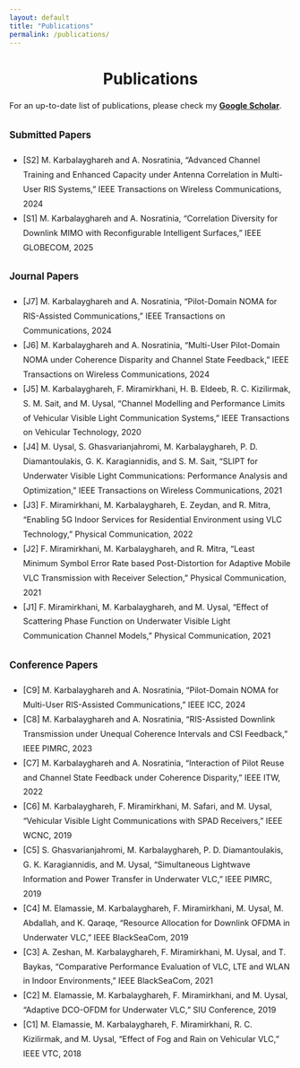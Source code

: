 ```yaml
---
layout: default
title: "Publications"
permalink: /publications/
---
```


<h1 style="text-align: center;">Publications</h1>

<div style="max-width: 1000px; margin: 1rem auto; font-size: 0.9rem; line-height: 1.8; text-align: left;">

  <p>
    For an up-to-date list of publications, please check my
    <strong><a href="https://scholar.google.com/citations?user=DRw2sL8AAAAJ&hl=en" target="_blank">Google Scholar</a></strong>.
  </p>

  <h3>Submitted Papers</h3>
  <ul>
    <li>[S2] M. Karbalayghareh and A. Nosratinia, “Advanced Channel Training and Enhanced Capacity under Antenna Correlation in Multi-User RIS Systems,” IEEE Transactions on Wireless Communications, 2024</li>
    <li>[S1] M. Karbalayghareh and A. Nosratinia, “Correlation Diversity for Downlink MIMO with Reconfigurable Intelligent Surfaces,” IEEE GLOBECOM, 2025</li>
  </ul>

  <h3>Journal Papers</h3>
  <ul>
    <li>[J7] M. Karbalayghareh and A. Nosratinia, “Pilot-Domain NOMA for RIS-Assisted Communications,” IEEE Transactions on Communications, 2024</li>
    <li>[J6] M. Karbalayghareh and A. Nosratinia, “Multi-User Pilot-Domain NOMA under Coherence Disparity and Channel State Feedback,” IEEE Transactions on Wireless Communications, 2024</li>
    <li>[J5] M. Karbalayghareh, F. Miramirkhani, H. B. Eldeeb, R. C. Kizilirmak, S. M. Sait, and M. Uysal, “Channel Modelling and Performance Limits of Vehicular Visible Light Communication Systems,” IEEE Transactions on Vehicular Technology, 2020</li>
    <li>[J4] M. Uysal, S. Ghasvarianjahromi, M. Karbalayghareh, P. D. Diamantoulakis, G. K. Karagiannidis, and S. M. Sait, “SLIPT for Underwater Visible Light Communications: Performance Analysis and Optimization,” IEEE Transactions on Wireless Communications, 2021</li>
    <li>[J3] F. Miramirkhani, M. Karbalayghareh, E. Zeydan, and R. Mitra, “Enabling 5G Indoor Services for Residential Environment using VLC Technology,” Physical Communication, 2022</li>
    <li>[J2] F. Miramirkhani, M. Karbalayghareh, and R. Mitra, “Least Minimum Symbol Error Rate based Post-Distortion for Adaptive Mobile VLC Transmission with Receiver Selection,” Physical Communication, 2021</li>
    <li>[J1] F. Miramirkhani, M. Karbalayghareh, and M. Uysal, “Effect of Scattering Phase Function on Underwater Visible Light Communication Channel Models,” Physical Communication, 2021</li>
  </ul>

  <h3>Conference Papers</h3>
  <ul>
    <li>[C9] M. Karbalayghareh and A. Nosratinia, “Pilot-Domain NOMA for Multi-User RIS-Assisted Communications,” IEEE ICC, 2024</li>
    <li>[C8] M. Karbalayghareh and A. Nosratinia, “RIS-Assisted Downlink Transmission under Unequal Coherence Intervals and CSI Feedback,” IEEE PIMRC, 2023</li>
    <li>[C7] M. Karbalayghareh and A. Nosratinia, “Interaction of Pilot Reuse and Channel State Feedback under Coherence Disparity,” IEEE ITW, 2022</li>
    <li>[C6] M. Karbalayghareh, F. Miramirkhani, M. Safari, and M. Uysal, “Vehicular Visible Light Communications with SPAD Receivers,” IEEE WCNC, 2019</li>
    <li>[C5] S. Ghasvarianjahromi, M. Karbalayghareh, P. D. Diamantoulakis, G. K. Karagiannidis, and M. Uysal, “Simultaneous Lightwave Information and Power Transfer in Underwater VLC,” IEEE PIMRC, 2019</li>
    <li>[C4] M. Elamassie, M. Karbalayghareh, F. Miramirkhani, M. Uysal, M. Abdallah, and K. Qaraqe, “Resource Allocation for Downlink OFDMA in Underwater VLC,” IEEE BlackSeaCom, 2019</li>
    <li>[C3] A. Zeshan, M. Karbalayghareh, F. Miramirkhani, M. Uysal, and T. Baykas, “Comparative Performance Evaluation of VLC, LTE and WLAN in Indoor Environments,” IEEE BlackSeaCom, 2021</li>
    <li>[C2] M. Elamassie, M. Karbalayghareh, F. Miramirkhani, and M. Uysal, “Adaptive DCO-OFDM for Underwater VLC,” SIU Conference, 2019</li>
    <li>[C1] M. Elamassie, M. Karbalayghareh, F. Miramirkhani, R. C. Kizilirmak, and M. Uysal, “Effect of Fog and Rain on Vehicular VLC,” IEEE VTC, 2018</li>
  </ul>

</div>
